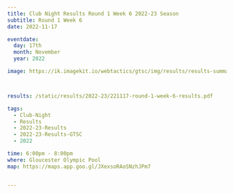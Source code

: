 ```yaml
---
title: Club Night Results Round 1 Week 6 2022-23 Season
subtitle: Round 1 Week 6
date: 2022-11-17

eventdate:
  day: 17th
  month: November
  year: 2022

image: https://ik.imagekit.io/webtactics/gtsc/img/results/results-summary-6.jpg



results: /static/results/2022-23/221117-round-1-week-6-results.pdf

tags:
  - Club-Night
  - Results
  - 2022-23-Results
  - 2022-23-Results-GTSC
  - 2022

time: 6:00pm - 8:00pm
where: Gloucester Olympic Pool
map: https://maps.app.goo.gl/JXexsoRAoSNzhJPm7


---
```





